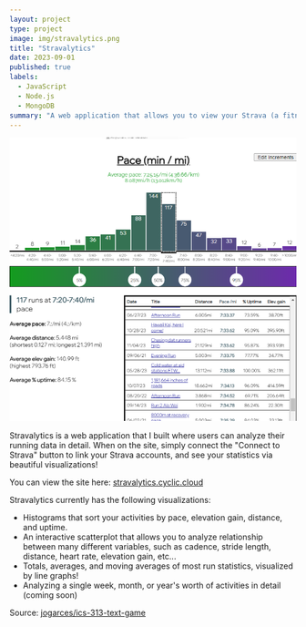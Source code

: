 ```yaml
---
layout: project
type: project
image: img/stravalytics.png
title: "Stravalytics"
date: 2023-09-01
published: true
labels:
  - JavaScript
  - Node.js
  - MongoDB
summary: "A web application that allows you to view your Strava (a fitness tracker) activities in great detail via different visualizations."
---
```


<img class="img-fluid" src="../img/stravalytics.png">

Stravalytics is a web application that I built where users can analyze their running data in detail. When on the site, simply connect the "Connect to Strava" button to link your Strava accounts, and see your statistics via beautiful visualizations!

You can view the site here: [stravalytics.cyclic.cloud](https://stravalytics.cyclic.cloud/)

Stravalytics currently has the following visualizations:
 - Histograms that sort your activities by pace, elevation gain, distance, and uptime.
 - An interactive scatterplot that allows you to analyze relationship between many different variables, such as cadence, stride length, distance, heart rate, elevation gain, etc...
 - Totals, averages, and moving averages of most run statistics, visualized by line graphs!
 - Analyzing a single week, month, or year's worth of activities in detail (coming soon)

Source: <a href="https://github.com/jogarces/ics-313-text-game"><i class="large github icon "></i>jogarces/ics-313-text-game</a>

